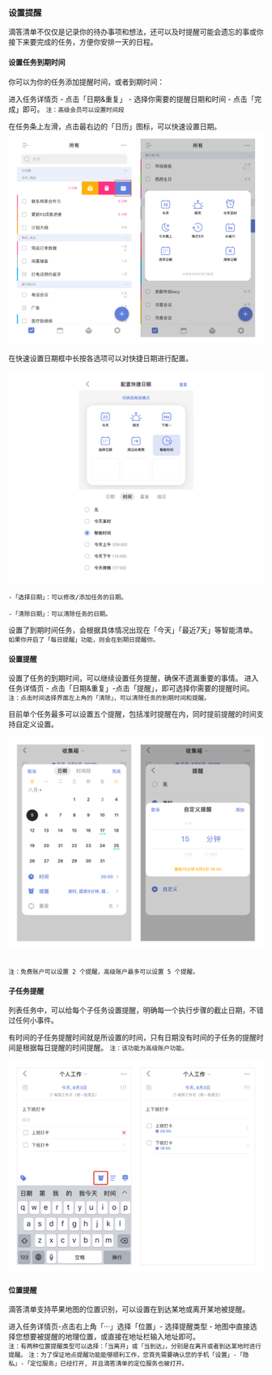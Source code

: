 ### 设置提醒

滴答清单不仅仅是记录你的待办事项和想法，还可以及时提醒可能会遗忘的事或你接下来要完成的任务，方便你安排一天的日程。

#### 设置任务到期时间

你可以为你的任务添加提醒时间，或者到期时间：

进入任务详情页 - 点击「日期&重复」 - 选择你需要的提醒日期和时间 - 点击「完成」即可。
`注：高级会员可以设置时间段`<br>

在任务条上左滑，点击最右边的「日历」图标，可以快速设置日期。
![iosquickdate](../../images/ios/addtask/quickdate.png)

在快速设置日期框中长按各选项可以对快捷日期进行配置。 

![iosquickdatesetting](../../images/ios/addtask/quickdatesetting.png)

	-「选择日期」：可以修改/添加任务的日期。
	
	-「清除日期」：可以清除任务的日期。

设置了到期时间任务，会根据具体情况出现在「今天」「最近7天」等智能清单。 <br >`如果你开启了「每日提醒」功能，则会在到期日提醒你。`

#### 设置提醒

设置了任务的到期时间，可以继续设置任务提醒，确保不遗漏重要的事情。
进入任务详情页 - 点击「日期&重复」-点击「提醒」，即可选择你需要的提醒时间。 <br>`注：点击时间选择界面左上角的「清除」，可以清除任务的到期时间和提醒。`

目前单个任务最多可以设置五个提醒，包括准时提醒在内，同时提前提醒的时间支持自定义设置。

![iossetreminder](../../images/ios/addtask/setreminder.jpg)

<br>`注：免费账户可以设置 2 个提醒，高级账户最多可以设置 5 个提醒。`

#### 子任务提醒

列表任务中，可以给每个子任务设置提醒，明确每一个执行步骤的截止日期，不错过任何小事件。

有时间的子任务提醒时间就是所设置的时间，只有日期没有时间的子任务的提醒时间是根据每日提醒的时间提醒。 `注：该功能为高级账户功能。`

![iossubtaskreminder](../../images/ios/addtask/reminderforsubtask.jpg)


#### 位置提醒

滴答清单支持苹果地图的位置识别，可以设置在到达某地或离开某地被提醒。

进入任务详情页-点击右上角「···」选择「位置」- 选择提醒类型 - 地图中直接选择您想要被提醒的地理位置，或直接在地址栏输入地址即可。
<br>`注：有两种位置提醒类型可以选择：「当离开」或「当到达」，分别是在离开或者到达某地时进行提醒。`
`注：为了保证地点提醒功能能够顺利工作，您首先需要确认您的手机「设置」-「隐私」-「定位服务」已经打开, 并且滴答清单的定位服务也被打开。`

